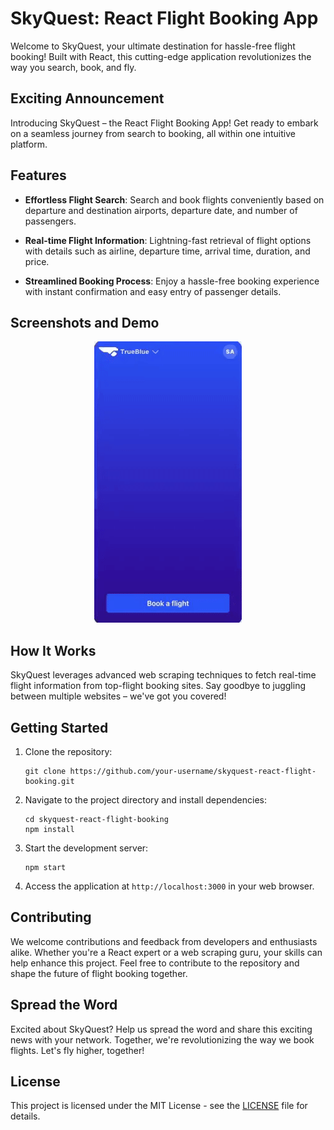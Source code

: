 # SkyQuest: React Flight Booking App

Welcome to SkyQuest, your ultimate destination for hassle-free flight booking! Built with React, this cutting-edge application revolutionizes the way you search, book, and fly.

##  Exciting Announcement

Introducing SkyQuest – the React Flight Booking App! Get ready to embark on a seamless journey from search to booking, all within one intuitive platform.

## Features

- **Effortless Flight Search**: Search and book flights conveniently based on departure and destination airports, departure date, and number of passengers.
  
- **Real-time Flight Information**: Lightning-fast retrieval of flight options with details such as airline, departure time, arrival time, duration, and price.
  
- **Streamlined Booking Process**: Enjoy a hassle-free booking experience with instant confirmation and easy entry of passenger details.

## Screenshots and Demo

<div align="center">
  <img alt="Demo" src="./rest1.gif" />
</div>

## How It Works

SkyQuest leverages advanced web scraping techniques to fetch real-time flight information from top-flight booking sites. Say goodbye to juggling between multiple websites – we've got you covered!

## Getting Started

1. Clone the repository:

   ```
   git clone https://github.com/your-username/skyquest-react-flight-booking.git
   ```

2. Navigate to the project directory and install dependencies:

   ```
   cd skyquest-react-flight-booking
   npm install
   ```

3. Start the development server:

   ```
   npm start
   ```

4. Access the application at `http://localhost:3000` in your web browser.

## Contributing

We welcome contributions and feedback from developers and enthusiasts alike. Whether you're a React expert or a web scraping guru, your skills can help enhance this project. Feel free to contribute to the repository and shape the future of flight booking together.

## Spread the Word

Excited about SkyQuest? Help us spread the word and share this exciting news with your network. Together, we're revolutionizing the way we book flights. Let's fly higher, together!

## License

This project is licensed under the MIT License - see the [LICENSE](LICENSE) file for details.

